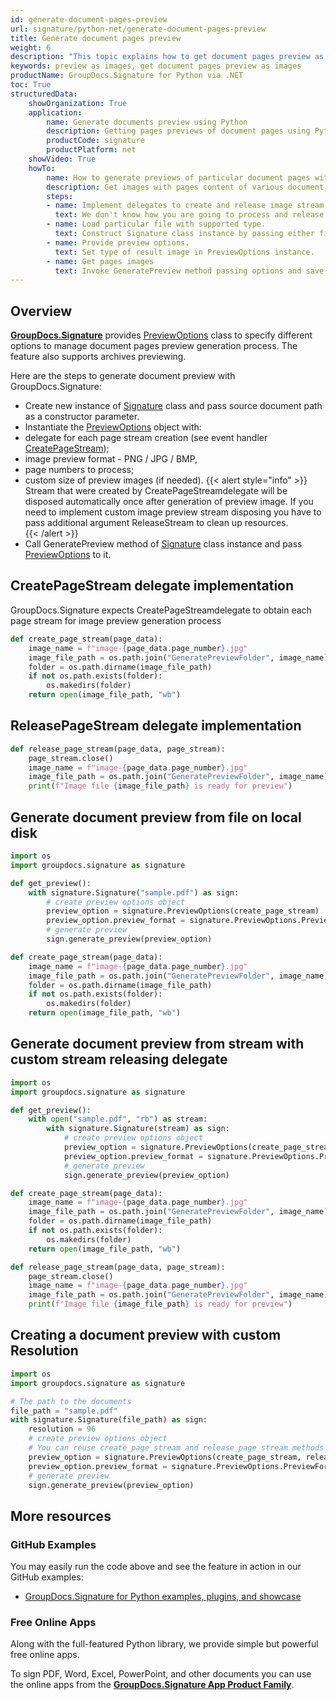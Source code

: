 ```yaml
---
id: generate-document-pages-preview
url: signature/python-net/generate-document-pages-preview
title: Generate document pages preview
weight: 6
description: "This topic explains how to get document pages preview as images with various options by GroupDocs.Signature for Python via .NET."
keywords: preview as images, get document pages preview as images
productName: GroupDocs.Signature for Python via .NET 
toc: True
structuredData:
    showOrganization: True
    application:    
        name: Generate documents preview using Python    
        description: Getting pages previews of document pages using Python language and GroupDocs.Signature for Python via .NET APIs
        productCode: signature
        productPlatform: net 
    showVideo: True
    howTo:
        name: How to generate previews of particular document pages with Python 
        description: Get images with pages content of various document types in Python
        steps:
        - name: Implement delegates to create and release image stream for each page.
          text: We don't know how you are going to process and release images, so you need to provide CreatePageStream and ReleasePageStream delegates. 
        - name: Load particular file with supported type.
          text: Construct Signature class instance by passing either file path or stream. 
        - name: Provide preview options. 
          text: Set type of result image in PreviewOptions instance.
        - name: Get pages images
          text: Invoke GeneratePreview method passing options and save page images by method from CreatePageStream delegate.
---
```

## Overview

[**GroupDocs.Signature**](https://products.groupdocs.com/signature/python-net) provides [PreviewOptions](https://reference.groupdocs.com/signature/net/groupdocs.signature.options/previewoptions) class to specify different options to manage document pages preview generation process. The feature also supports archives previewing.
  
Here are the steps to generate document preview with GroupDocs.Signature:

* Create new instance of [Signature](https://reference.groupdocs.com/signature/net/groupdocs.signature/signature) class and pass source document path as a constructor parameter.
* Instantiate the [PreviewOptions](https://reference.groupdocs.com/signature/net/groupdocs.signature.options/previewoptions) object with:
* delegate for each page stream creation (see event handler [CreatePageStream](https://reference.groupdocs.com/signature/net/groupdocs.signature.options/createpagestream));
* image preview format - PNG / JPG / BMP,
* page numbers to process;
* custom size of preview images (if needed).
{{< alert style="info" >}}
Stream that were created by CreatePageStreamdelegate will be disposed automatically once after generation of preview image. If you need to implement custom image preview stream disposing you have to pass additional argument ReleaseStream to clean up resources.  
{{< /alert >}}
* Call GeneratePreview method of [Signature](https://reference.groupdocs.com/signature/net/groupdocs.signature/signature) class instance and pass [PreviewOptions](https://reference.groupdocs.com/signature/net/groupdocs.signature.options/previewoptions) to it.

## CreatePageStream delegate implementation

GroupDocs.Signature expects CreatePageStreamdelegate to obtain each page stream for image preview generation process

```python
def create_page_stream(page_data):
    image_name = f"image-{page_data.page_number}.jpg"
    image_file_path = os.path.join("GeneratePreviewFolder", image_name)
    folder = os.path.dirname(image_file_path)
    if not os.path.exists(folder):
        os.makedirs(folder)
    return open(image_file_path, "wb")
```

## ReleasePageStream delegate implementation

```python
def release_page_stream(page_data, page_stream):
    page_stream.close()
    image_name = f"image-{page_data.page_number}.jpg"
    image_file_path = os.path.join("GeneratePreviewFolder", image_name)
    print(f"Image file {image_file_path} is ready for preview")
```

## Generate document preview from file on local disk

```python
import os
import groupdocs.signature as signature

def get_preview():
    with signature.Signature("sample.pdf") as sign:
        # create preview options object
        preview_option = signature.PreviewOptions(create_page_stream)
        preview_option.preview_format = signature.PreviewOptions.PreviewFormats.JPEG
        # generate preview
        sign.generate_preview(preview_option)

def create_page_stream(page_data):
    image_name = f"image-{page_data.page_number}.jpg"
    image_file_path = os.path.join("GeneratePreviewFolder", image_name)
    folder = os.path.dirname(image_file_path)
    if not os.path.exists(folder):
        os.makedirs(folder)
    return open(image_file_path, "wb")
```

## Generate document preview from stream with custom stream releasing delegate

```python
import os
import groupdocs.signature as signature

def get_preview():
    with open("sample.pdf", "rb") as stream:
        with signature.Signature(stream) as sign:
            # create preview options object
            preview_option = signature.PreviewOptions(create_page_stream, release_page_stream)
            preview_option.preview_format = signature.PreviewOptions.PreviewFormats.JPEG
            # generate preview
            sign.generate_preview(preview_option)

def create_page_stream(page_data):
    image_name = f"image-{page_data.page_number}.jpg"
    image_file_path = os.path.join("GeneratePreviewFolder", image_name)
    folder = os.path.dirname(image_file_path)
    if not os.path.exists(folder):
        os.makedirs(folder)
    return open(image_file_path, "wb")

def release_page_stream(page_data, page_stream):
    page_stream.close()
    image_name = f"image-{page_data.page_number}.jpg"
    image_file_path = os.path.join("GeneratePreviewFolder", image_name)
    print(f"Image file {image_file_path} is ready for preview")
```

## Creating a document preview with custom Resolution

```python
import os
import groupdocs.signature as signature

# The path to the documents
file_path = "sample.pdf"
with signature.Signature(file_path) as sign:
    resolution = 96
    # create preview options object
    # You can reuse create_page_stream and release_page_stream methods from the previous example
    preview_option = signature.PreviewOptions(create_page_stream, release_page_stream, resolution)
    preview_option.preview_format = signature.PreviewOptions.PreviewFormats.JPEG
    # generate preview
    sign.generate_preview(preview_option)
```



## More resources

### GitHub Examples

You may easily run the code above and see the feature in action in our GitHub examples:

* [GroupDocs.Signature for Python examples, plugins, and showcase](https://github.com/groupdocs-signature/GroupDocs.Signature-for-Python)



### Free Online Apps

Along with the full-featured Python library, we provide simple but powerful free online apps.

To sign PDF, Word, Excel, PowerPoint, and other documents you can use the online apps from the **[GroupDocs.Signature App Product Family](https://products.groupdocs.app/signature/family)**.
